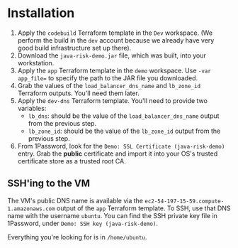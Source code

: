# Installation

1. Apply the `codebuild` Terraform template in the `Dev` workspace. (We perform the build in the `dev` account because
   we already have very good build infrastructure set up there).
2. Download the `java-risk-demo.jar` file, which was built, into your workstation.
3. Apply the `app` Terraform template in the `demo` workspace. Use `-var app_file=` to specify the path to the JAR
   file you downloaded.
4. Grab the values of the `load_balancer_dns_name` and `lb_zone_id` Terraform outputs. You'll need them later.
5. Apply the `dev-dns` Terraform template. You'll need to provide two variables:
   * `lb_dns`: should be the value of the `load_balancer_dns_name` output from the previous step.
   * `lb_zone_id`: should be the value of the `lb_zone_id` output from the previous step.
6. From 1Password, look for the `Demo: SSL Certificate (java-risk-demo)` entry. Grab the **public** certificate
   and import it into your OS's trusted certificate store as a trusted root CA.

## SSH'ing to the VM

The VM's public DNS name is available via the `ec2-54-197-15-59.compute-1.amazonaws.com` output of the `app`
Terraform template. To SSH, use that DNS name with the username `ubuntu`. You can find the SSH private key file
in 1Password, under `Demo: SSH key (java-risk-demo)`.

Everything you're looking for is in `/home/ubuntu`.
